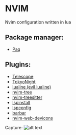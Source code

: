 # NVIM 
Nvim configuration written in lua

## Package manager:
- [Paq](https://github.com/savq/paq-nvim)

## Plugins:

- [Telescope](https://github.com/nvim-telescope/telescope.nvim)
- [TokyoNight](https://github.com/folke/tokyonight.nvim)
- [lualine (evil lualine)](https://github.com/hoob3rt/lualine.nvim)
- [nvim-tree](https://github.com/kyazdani42/nvim-tree.lua)
- [nvim-treesitter](https://github.com/nvim-treesitter/nvim-treesitter)
- [lspinstall](https://github.com/kabouzeid/nvim-lspinstall)
- [lspconfig](https://github.com/neovim/nvim-lspconfig)
- [barbar](https://github.com/romgrk/barbar.nvim)
- [nvim-web-devicons](https://github.com/kyazdani42/nvim-web-devicons)

Capture: 
![alt text](https://github.com/yerkortiz/nvim/blob/master/captures/capture1.jpg)
